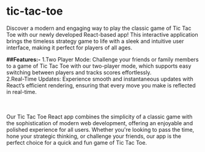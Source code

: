 # tic-tac-toe
Discover a modern and engaging way to play the classic game of Tic Tac Toe with our newly developed React-based app! This interactive application brings the timeless strategy game to life with a sleek and intuitive user interface, making it perfect for players of all ages.

**##Features:-**
1.Two Player Mode: Challenge your friends or family members to a game of Tic Tac Toe with our two-player mode, which supports easy switching between players and tracks scores effortlessly. <br/>
2.Real-Time Updates: Experience smooth and instantaneous updates with React’s efficient rendering, ensuring that every move you make is reflected in real-time.

<br/>
<br/>
Our Tic Tac Toe React app combines the simplicity of a classic game with the sophistication of modern web development, offering an enjoyable and polished experience for all users. Whether you're looking to pass the time, hone your strategic thinking, or challenge your friends, our app is the perfect choice for a quick and fun game of Tic Tac Toe.


